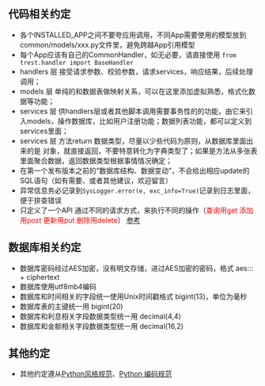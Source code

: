 ## 代码相关约定
* 各个INSTALLED_APP之间不要夸应用调用，不同App需要使用的模型放到common/models/xxx.py文件里，避免跨越App引用模型
* 每个App应该有自己的CommonHandler，如无必要，请直接使用 ` from trest.handler import BaseHandler `
* handlers 层 接受请求参数、校验参数，请求services，响应结果，后续处理调用；
* models 层 单纯的和数据表做映射关系，可以在这里添加虚拟熟悉，格式化数据等功能；
* services 层 供handlers层或者其他脚本调用需要事务性的的功能，由它来引入models，操作数据库，比如用户注册功能；数据列表功能，都可以定义到services里面；
* services 层 方法return 数据类型，尽量以少些代码为原则，从数据库里面出来的是 对象，就直接返回，不要特意转化为字典类型了；如果是方法从多张表里面聚合数据，返回数据类型根据事情情况确定；
* 在第一个发布版本之前的“数据库结构、数据变动”，不会给出相应update的SQL语句（如有需要、或者其他建议，欢迎留言）
* 异常信息务必记录到`SysLogger.error(e, exc_info=True)`记录到日志里面，便于排查错误
* 只定义了一个API 通过不同的请求方式，来执行不同的操作（<span style="color:red;">查询用get 添加用post 更新用put 删除用delete</span>） [参考](https://blog.csdn.net/dxftctcdtc/article/details/9197639)

## 数据库相关约定
* 数据库密码经过AES加密，没有明文存储，进过AES加密的密码，格式 aes::: + ciphertext
* 数据库使用utf8mb4编码
* 数据库和时间相关的字段统一使用Unix时间戳格式 bigint(13)，单位为毫秒
* 数据库表的主键统一用 bigint(20)
* 数据库和利息相关字段数据类型统一用 decimal(4,4)
* 数据库和金额相关字段数据类型统一用 decimal(16,2)

## 其他约定
* 其他约定遵从[Python风格规范](http://zh-google-styleguide.readthedocs.io/en/latest/google-python-styleguide/python_language_rules/)、[Python 编码规范](http://liyangliang.me/posts/2015/08/simple-python-style-guide/)
